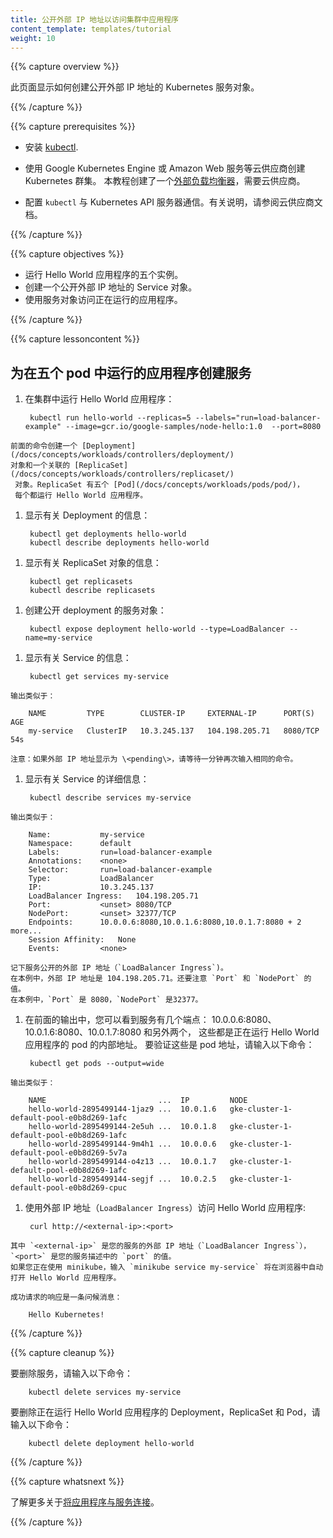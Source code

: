 ```yaml
---
title: 公开外部 IP 地址以访问集群中应用程序
content_template: templates/tutorial
weight: 10
---
```


<!--
---
title: Exposing an External IP Address to Access an Application in a Cluster
content_template: templates/tutorial
weight: 10
---
-->

{{% capture overview %}}

<!--
This page shows how to create a Kubernetes Service object that exposes an
external IP address.
-->
此页面显示如何创建公开外部 IP 地址的 Kubernetes 服务对象。

{{% /capture %}}


{{% capture prerequisites %}}

<!--
 * Install [kubectl](/docs/tasks/tools/install-kubectl/).

 * Use a cloud provider like Google Kubernetes Engine or Amazon Web Services to
 create a Kubernetes cluster. This tutorial creates an
 [external load balancer](/docs/tasks/access-application-cluster/create-external-load-balancer/),
 which requires a cloud provider.

 * Configure `kubectl` to communicate with your Kubernetes API server. For
 instructions, see the documentation for your cloud provider.
-->

 * 安装 [kubectl](/docs/tasks/tools/install-kubectl/).

 * 使用 Google Kubernetes Engine 或 Amazon Web 服务等云供应商创建 Kubernetes 群集。
 本教程创建了一个[外部负载均衡器](/docs/tasks/access-application-cluster/create-external-load-balancer/)，需要云供应商。

 * 配置 `kubectl` 与 Kubernetes API 服务器通信。有关说明，请参阅云供应商文档。

{{% /capture %}}


{{% capture objectives %}}

<!--
* Run five instances of a Hello World application.
* Create a Service object that exposes an external IP address.
* Use the Service object to access the running application.
-->

* 运行 Hello World 应用程序的五个实例。
* 创建一个公开外部 IP 地址的 Service 对象。
* 使用服务对象访问正在运行的应用程序。

{{% /capture %}}


{{% capture lessoncontent %}}

<!--
## Creating a service for an application running in five pods
-->

## 为在五个 pod 中运行的应用程序创建服务

<!--
1. Run a Hello World application in your cluster:
-->
1. 在集群中运行 Hello World 应用程序：

        kubectl run hello-world --replicas=5 --labels="run=load-balancer-example" --image=gcr.io/google-samples/node-hello:1.0  --port=8080

<!--
    The preceding command creates a
    [Deployment](/docs/concepts/workloads/controllers/deployment/)
    object and an associated
    [ReplicaSet](/docs/concepts/workloads/controllers/replicaset/)
    object. The ReplicaSet has five
    [Pods](/docs/concepts/workloads/pods/pod/),
    each of which runs the Hello World application.
-->
    前面的命令创建一个 [Deployment](/docs/concepts/workloads/controllers/deployment/) 
    对象和一个关联的 [ReplicaSet](/docs/concepts/workloads/controllers/replicaset/)
     对象。ReplicaSet 有五个 [Pod](/docs/concepts/workloads/pods/pod/)，
     每个都运行 Hello World 应用程序。

<!--
1. Display information about the Deployment:
-->
1. 显示有关 Deployment 的信息：

        kubectl get deployments hello-world
        kubectl describe deployments hello-world

<!--
1. Display information about your ReplicaSet objects:
-->
1. 显示有关 ReplicaSet 对象的信息：

        kubectl get replicasets
        kubectl describe replicasets

<!--
1. Create a Service object that exposes the deployment:
-->
1. 创建公开 deployment 的服务对象：

        kubectl expose deployment hello-world --type=LoadBalancer --name=my-service

<!--
1. Display information about the Service:
-->
1. 显示有关 Service 的信息：

        kubectl get services my-service

<!--
    The output is similar to this:
-->
    输出类似于：
    
        NAME         TYPE        CLUSTER-IP     EXTERNAL-IP      PORT(S)    AGE
        my-service   ClusterIP   10.3.245.137   104.198.205.71   8080/TCP   54s

<!--
    Note: If the external IP address is shown as \<pending\>, wait for a minute
    and enter the same command again.
-->
    注意：如果外部 IP 地址显示为 \<pending\>，请等待一分钟再次输入相同的命令。

<!--
1. Display detailed information about the Service:
-->
1. 显示有关 Service 的详细信息：

        kubectl describe services my-service

<!--
    The output is similar to this:
-->
    输出类似于：

        Name:           my-service
        Namespace:      default
        Labels:         run=load-balancer-example
        Annotations:    <none>
        Selector:       run=load-balancer-example
        Type:           LoadBalancer
        IP:             10.3.245.137
        LoadBalancer Ingress:   104.198.205.71
        Port:           <unset> 8080/TCP
        NodePort:       <unset> 32377/TCP
        Endpoints:      10.0.0.6:8080,10.0.1.6:8080,10.0.1.7:8080 + 2 more...
        Session Affinity:   None
        Events:         <none>

<!--
    Make a note of the external IP address (`LoadBalancer Ingress`) exposed by
    your service. In this example, the external IP address is 104.198.205.71.
    Also note the value of `Port` and `NodePort`. In this example, the `Port`
    is 8080 and the `NodePort` is 32377.
-->
    记下服务公开的外部 IP 地址（`LoadBalancer Ingress`)。
    在本例中，外部 IP 地址是 104.198.205.71。还要注意 `Port` 和 `NodePort` 的值。
    在本例中，`Port` 是 8080，`NodePort` 是32377。
    
    
<!--
1. In the preceding output, you can see that the service has several endpoints:
   10.0.0.6:8080,10.0.1.6:8080,10.0.1.7:8080 + 2 more. These are internal
   addresses of the pods that are running the Hello World application. To
   verify these are pod addresses, enter this command:
-->
1. 在前面的输出中，您可以看到服务有几个端点：
   10.0.0.6:8080、10.0.1.6:8080、10.0.1.7:8080 和另外两个，
   这些都是正在运行 Hello World 应用程序的 pod 的内部地址。
   要验证这些是 pod 地址，请输入以下命令：

        kubectl get pods --output=wide

<!--
    The output is similar to this:
-->
    输出类似于：

        NAME                         ...  IP         NODE
        hello-world-2895499144-1jaz9 ...  10.0.1.6   gke-cluster-1-default-pool-e0b8d269-1afc
        hello-world-2895499144-2e5uh ...  10.0.1.8   gke-cluster-1-default-pool-e0b8d269-1afc
        hello-world-2895499144-9m4h1 ...  10.0.0.6   gke-cluster-1-default-pool-e0b8d269-5v7a
        hello-world-2895499144-o4z13 ...  10.0.1.7   gke-cluster-1-default-pool-e0b8d269-1afc
        hello-world-2895499144-segjf ...  10.0.2.5   gke-cluster-1-default-pool-e0b8d269-cpuc

<!--
1. Use the external IP address (`LoadBalancer Ingress`) to access the Hello
   World application:
-->
1. 使用外部 IP 地址（`LoadBalancer Ingress`）访问 Hello World 应用程序:

        curl http://<external-ip>:<port>

<!--
    where `<external-ip>` is the external IP address (`LoadBalancer Ingress`)
    of your Service, and `<port>` is the value of `Port` in your Service
    description.
    If you are using minikube, typing `minikube service my-service` will
    automatically open the Hello World application in a browser.
-->
    其中 `<external-ip>` 是您的服务的外部 IP 地址（`LoadBalancer Ingress`），
    `<port>` 是您的服务描述中的 `port` 的值。
    如果您正在使用 minikube，输入 `minikube service my-service` 将在浏览器中自动打开 Hello World 应用程序。
  
<!--  
    The response to a successful request is a hello message:
-->
    成功请求的响应是一条问候消息：

        Hello Kubernetes!

{{% /capture %}}


{{% capture cleanup %}}

<!--
To delete the Service, enter this command:
-->
要删除服务，请输入以下命令：

        kubectl delete services my-service

<!--
To delete the Deployment, the ReplicaSet, and the Pods that are running
the Hello World application, enter this command:
-->
要删除正在运行 Hello World 应用程序的 Deployment，ReplicaSet 和 Pod，请输入以下命令：

        kubectl delete deployment hello-world

{{% /capture %}}


{{% capture whatsnext %}}

<!--
Learn more about
[connecting applications with services](/docs/concepts/services-networking/connect-applications-service/).
-->
了解更多关于[将应用程序与服务连接](/docs/concepts/services-networking/connect-applications-service/)。

{{% /capture %}}
